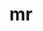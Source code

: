 ---
sub_projects:
- project_email: mr-provisioner
  project_project_link_name: mr-provisioner
  project_maintainers: ''
  project_name: mr-provisioner
  project_patches_project_url: http://patches.linaro.org/api/projects/249/?format=json
  project_scm_project_url: ''
  project_project_url: https://github.com/mr-provisioner/mr-provisioner
- project_email: mr-provisioner-client
  project_project_link_name: mr-provisioner-client
  project_maintainers: ''
  project_name: mr-provisioner-client
  project_patches_project_url: http://patches.linaro.org/api/projects/254/?format=json
  project_scm_project_url: ''
  project_project_url: https://github.com/Linaro/mr-provisioner-client
title: mr
---